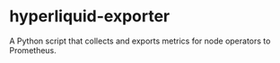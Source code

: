 # hyperliquid-exporter
A Python script that collects and exports metrics for node operators to Prometheus.

